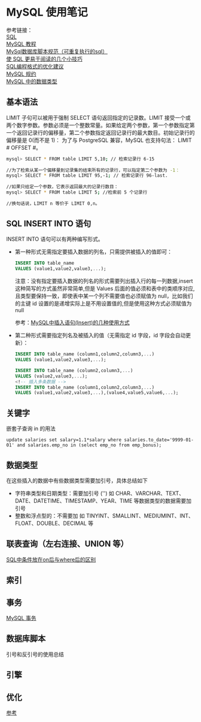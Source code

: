 # MySQL 使用笔记

参考链接：  
[SQL](https://www.runoob.com/sql/sql-intro.html)  
[MySQL 教程](https://www.runoob.com/mysql/mysql-tutorial.html)  
[MySql数据库脚本规范（可重复执行的sql）](https://www.codeleading.com/article/63982246185/)  
[使 SQL 更易于阅读的几个小技巧](https://segmentfault.com/a/1190000023548293)  
[SQL编程格式的优化建议](https://zhuanlan.zhihu.com/p/27466166)  
[MySQL 规约](https://github.com/bingoohuang/blog/issues/68)  
[MySQL 中的数据类型](https://wiki.jikexueyuan.com/project/mysql-21-minutes/data.html)

## 基本语法

LIMIT 子句可以被用于强制 SELECT 语句返回指定的记录数。LIMIT 接受一个或两个数字参数。参数必须是一个整数常量。如果给定两个参数，第一个参数指定第一个返回记录行的偏移量，第二个参数指定返回记录行的最大数目。初始记录行的偏移量是 0(而不是 1)： 为了与 PostgreSQL 兼容，MySQL 也支持句法： LIMIT # OFFSET #。

```bash
mysql> SELECT * FROM table LIMIT 5,10; // 检索记录行 6-15  
  
//为了检索从某一个偏移量到记录集的结束所有的记录行，可以指定第二个参数为 -1：   
mysql> SELECT * FROM table LIMIT 95,-1; // 检索记录行 96-last.  
  
//如果只给定一个参数，它表示返回最大的记录行数目：   
mysql> SELECT * FROM table LIMIT 5; //检索前 5 个记录行  
  
//换句话说，LIMIT n 等价于 LIMIT 0,n。
```

## SQL INSERT INTO 语句

INSERT INTO 语句可以有两种编写形式。

- 第一种形式无需指定要插入数据的列名，只需提供被插入的值即可：

    ```sql
    INSERT INTO table_name
    VALUES (value1,value2,value3,...);
    ```

    注意：没有指定要插入数据的列名的形式需要列出插入行的每一列数据,insert 这种简写的方式虽然非常简单,但是 Values 后面的值必须和表中的类顺序对应,且类型要保持一致，即使表中某一个列不需要值也必须赋值为 null，比如我们的主键 id 设置的是递增实际上是不用设置值的,但是使用这种方式必须赋值为 null

    参考：[MySQL中插入语句(Insert)的几种使用方式](https://blog.csdn.net/qq_40194399/article/details/102462861)

- 第二种形式需要指定列名及被插入的值（无需指定 id 字段，id 字段会自动更新）：

    ```sql
    INSERT INTO table_name (column1,column2,column3,...)
    VALUES (value1,value2,value3,...);

    INSERT INTO table_name (column2,column3,...)
    VALUES (value2,value3,...);
    <!-- 插入多条数据 -->
    INSERT INTO table_name (column1,column2,column3,...)
    VALUES (value1,value2,value3,...),(value4,value5,value6,...);
    ```

## 关键字

嵌套子查询 in 的用法

`update salaries set salary=1.1*salary where salaries.to_date='9999-01-01' and salaries.emp_no in (select emp_no from emp_bonus);`

## 数据类型

在这些插入的数据中有些数据类型需要加引号，具体总结如下

- 字符串类型和日期类型：需要加引号 ('')
    如 CHAR、VARCHAR、TEXT、DATE、DATETIME、TIMESTAMP、YEAR、TIME 等数据类型的数据需要加引号
- 整数和浮点型的：不需要加
    如 TINYINT、SMALLINT、MEDIUMINT、INT、FLOAT、DOUBLE、DECIMAL 等

## 联表查询（左右连接、UNION 等）

[SQL中条件放在on后与where后的区别](https://www.cnblogs.com/itjeff/p/3524236.html)

## 索引

## 事务

[MySQL 事务](https://www.yiibai.com/mysql/transaction.html)

## 数据库脚本

引号和反引号的使用总结

## 引擎

## 优化

[参考](https://www.cnblogs.com/kex1n/archive/2010/03/26/2286504.html)
